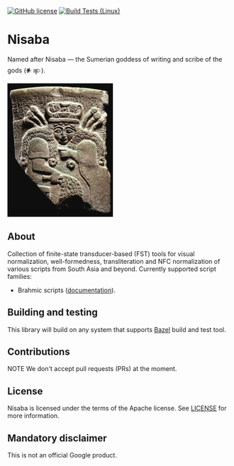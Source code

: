 [![GitHub license](https://img.shields.io/badge/license-Apache2-blue.svg)](https://github.com/google-research/nisaba/blob/main/LICENSE)
[![Build Tests (Linux)](https://github.com/google-research/nisaba/workflows/linux/badge.svg)](https://github.com/google-research/nisaba/actions?query=workflow%3A%22linux%22)

# Nisaba

Named after Nisaba — the Sumerian goddess of writing and scribe of the gods (𒀭𒉀).

![nisaba](etc/nisaba.png "Source: The Pergamon Museum, Berlin, Germany")

## About

Collection of finite-state transducer-based (FST) tools for visual
normalization, well-formedness, transliteration and NFC normalization of various
scripts from South Asia and beyond. Currently supported script families:

*  Brahmic scripts ([documentation](nisaba/brahmic/README.md)).

## Building and testing

This library will build on any system that supports
[Bazel](https://bazel.build/) build and test tool.

## Contributions

NOTE We don't accept pull requests (PRs) at the moment.

## License

Nisaba is licensed under the terms of the Apache license. See [LICENSE](LICENSE)
for more information.

## Mandatory disclaimer

This is not an official Google product.
